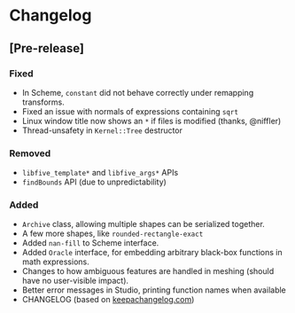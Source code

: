 # Changelog

## [Pre-release]
### Fixed
- In Scheme, `constant` did not behave correctly under remapping transforms.
- Fixed an issue with normals of expressions containing `sqrt`
- Linux window title now shows an `*` if files is modified (thanks, @niffler)
- Thread-unsafety in `Kernel::Tree` destructor
### Removed
- `libfive_template*` and `libfive_args*` APIs
- `findBounds` API (due to unpredictability)
### Added
- `Archive` class, allowing multiple shapes can be serialized together.
- A few more shapes, like `rounded-rectangle-exact`
- Added `nan-fill` to Scheme interface.
- Added `Oracle` interface, for embedding arbitrary black-box functions in math expressions.
- Changes to how ambiguous features are handled in meshing (should have no user-visible impact).
- Better error messages in Studio, printing function names when available
- CHANGELOG (based on [keepachangelog.com](https://keepachangelog.com/en/1.0.0/))
